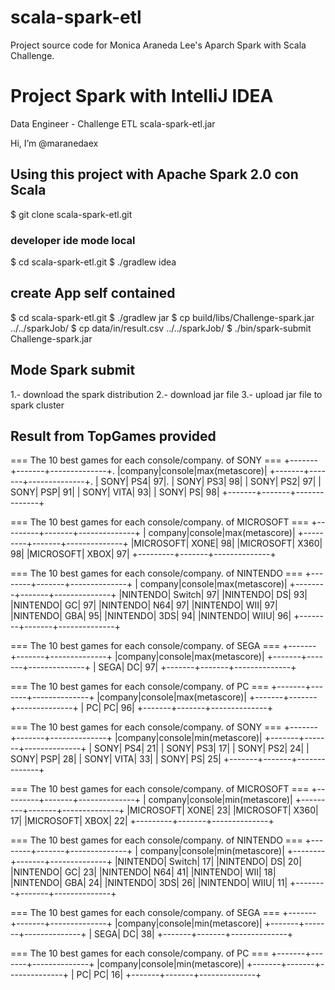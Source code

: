 # scala-spark-etl

Project source code for Monica Araneda Lee's Aparch Spark with Scala Challenge.

# Project Spark with IntelliJ IDEA

Data Engineer - Challenge  ETL  scala-spark-etl.jar

Hi, I’m @maranedaex


## Using this project with Apache Spark 2.0 con Scala

$ git clone scala-spark-etl.git

### developer ide mode local

$ cd scala-spark-etl.git
$ ./gradlew idea

## create App self contained

$ cd scala-spark-etl.git
$ ./gradlew jar
$ cp build/libs/Challenge-spark.jar ../../sparkJob/
$ cp data/in/result.csv ../../sparkJob/
$ ./bin/spark-submit Challenge-spark.jar

## Mode Spark submit  

1.- download the spark distribution
2.- download jar file
3.- upload jar file to spark cluster


## Result from TopGames provided 

=== The 10 best games for each console/company. of SONY ===
+-------+-------+--------------+. 
|company|console|max(metascore)| 
+-------+-------+--------------+. 
|   SONY|    PS4|            97|. 
|   SONY|    PS3|            98| 
|   SONY|    PS2|            97| 
|   SONY|    PSP|            91| 
|   SONY|   VITA|            93| 
|   SONY|     PS|            98| 
+-------+-------+--------------+ 

=== The 10 best games for each console/company. of MICROSOFT ===
+---------+-------+--------------+
|  company|console|max(metascore)|
+---------+-------+--------------+
|MICROSOFT|   XONE|            98|
|MICROSOFT|   X360|            98|
|MICROSOFT|   XBOX|            97|
+---------+-------+--------------+

=== The 10 best games for each console/company. of NINTENDO ===
+--------+-------+--------------+
| company|console|max(metascore)|
+--------+-------+--------------+
|NINTENDO| Switch|            97|
|NINTENDO|     DS|            93|
|NINTENDO|     GC|            97|
|NINTENDO|    N64|            97|
|NINTENDO|    WII|            97|
|NINTENDO|    GBA|            95|
|NINTENDO|    3DS|            94|
|NINTENDO|   WIIU|            96|
+--------+-------+--------------+

=== The 10 best games for each console/company. of SEGA ===
+-------+-------+--------------+
|company|console|max(metascore)|
+-------+-------+--------------+
|   SEGA|     DC|            97|
+-------+-------+--------------+

=== The 10 best games for each console/company. of PC ===
+-------+-------+--------------+
|company|console|max(metascore)|
+-------+-------+--------------+
|     PC|     PC|            96|
+-------+-------+--------------+

=== The 10 best games for each console/company. of SONY ===
+-------+-------+--------------+
|company|console|min(metascore)|
+-------+-------+--------------+
|   SONY|    PS4|            21|
|   SONY|    PS3|            17|
|   SONY|    PS2|            24|
|   SONY|    PSP|            28|
|   SONY|   VITA|            33|
|   SONY|     PS|            25|
+-------+-------+--------------+

=== The 10 best games for each console/company. of MICROSOFT ===
+---------+-------+--------------+
|  company|console|min(metascore)|
+---------+-------+--------------+
|MICROSOFT|   XONE|            23|
|MICROSOFT|   X360|            17|
|MICROSOFT|   XBOX|            22|
+---------+-------+--------------+

=== The 10 best games for each console/company. of NINTENDO ===
+--------+-------+--------------+
| company|console|min(metascore)|
+--------+-------+--------------+
|NINTENDO| Switch|            17|
|NINTENDO|     DS|            20|
|NINTENDO|     GC|            23|
|NINTENDO|    N64|            41|
|NINTENDO|    WII|            18|
|NINTENDO|    GBA|            24|
|NINTENDO|    3DS|            26|
|NINTENDO|   WIIU|            11|
+--------+-------+--------------+

=== The 10 best games for each console/company. of SEGA ===
+-------+-------+--------------+
|company|console|min(metascore)|
+-------+-------+--------------+
|   SEGA|     DC|            38|
+-------+-------+--------------+

=== The 10 best games for each console/company. of PC ===
+-------+-------+--------------+
|company|console|min(metascore)|
+-------+-------+--------------+
|     PC|     PC|            16|
+-------+-------+--------------+
